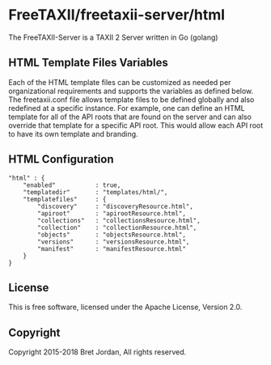 # FreeTAXII/freetaxii-server/html #

The FreeTAXII-Server is a TAXII 2 Server written in Go (golang)


## HTML Template Files Variables ##

Each of the HTML template files can be customized as needed per organizational 
requirements and supports the variables as defined below. The freetaxii.conf file 
allows template files to be defined globally and also redefined at a specific 
instance. For example, one can define an HTML template for all of the API roots
that are found on the server and can also override that template for a specific 
API root. This would allow each API root to have its own template and branding.


## HTML Configuration ##

```
"html" : {
    "enabled"           : true,
    "templatedir"       : "templates/html/",
    "templatefiles"     : {
        "discovery"     : "discoveryResource.html",
        "apiroot"       : "apirootResource.html",
        "collections"   : "collectionsResource.html",
        "collection"    : "collectionResource.html",
        "objects"       : "objectsResource.html",
        "versions"      : "versionsResource.html",
        "manifest"      : "manifestResource.html"
    }
}
```


## License ##

This is free software, licensed under the Apache License, Version 2.0.


## Copyright ##

Copyright 2015-2018 Bret Jordan, All rights reserved.
